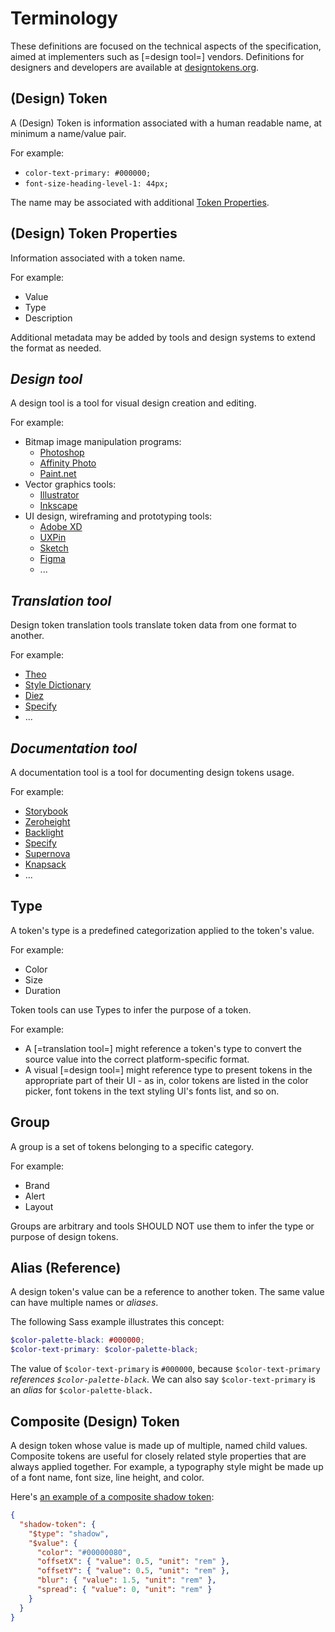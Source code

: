 # Terminology

These definitions are focused on the technical aspects of the specification, aimed at implementers such as [=design tool=] vendors. Definitions for designers and developers are available at [designtokens.org](https://www.designtokens.org/glossary/).

## (Design) Token

A (Design) Token is information associated with a human readable name, at minimum a name/value pair. 

For example:

- `color-text-primary: #000000;`
- `font-size-heading-level-1: 44px;`

The name may be associated with additional [Token Properties](#design-token-properties).

<h2 id="design-token-properties">(Design) Token Properties</h2>

Information associated with a token name.

For example:

- Value
- Type
- Description

Additional metadata may be added by tools and design systems to extend the format as needed.

## <dfn>Design tool</dfn>

A design tool is a tool for visual design creation and editing.

For example:

- Bitmap image manipulation programs:
  - [Photoshop](https://www.adobe.com/products/photoshop.html)
  - [Affinity Photo](https://affinity.serif.com/photo)
  - [Paint.net](https://www.getpaint.net/)
- Vector graphics tools:
  - [Illustrator](https://www.adobe.com/products/illustrator.html)
  - [Inkscape](https://inkscape.org/)
- UI design, wireframing and prototyping tools:
  - [Adobe XD](https://www.adobe.com/products/xd.html)
  - [UXPin](https://www.uxpin.com/)
  - [Sketch](https://www.sketch.com/)
  - [Figma](https://www.figma.com/)
  - ...

## <dfn>Translation tool</dfn>

Design token translation tools translate token data from one format to another.

For example:

- [Theo](https://github.com/salesforce-ux/theo)
- [Style Dictionary](https://amzn.github.io/style-dictionary/)
- [Diez](https://diez.org/)
- [Specify](https://specifyapp.com/)
- ...

## <dfn>Documentation tool</dfn>

A documentation tool is a tool for documenting design tokens usage.

For example:

- [Storybook](https://storybook.js.org/)
- [Zeroheight](https://zeroheight.com)
- [Backlight](https://backlight.dev/)
- [Specify](https://specifyapp.com/)
- [Supernova](https://www.supernova.io/)
- [Knapsack](https://www.knapsack.cloud/)
- ...

## Type

A token's type is a predefined categorization applied to the token's value.

For example:

- Color
- Size
- Duration

Token tools can use Types to infer the purpose of a token.

For example:

- A [=translation tool=] might reference a token's type to convert the source value into the correct platform-specific format.
- A visual [=design tool=] might reference type to present tokens in the appropriate part of their UI - as in, color tokens are listed in the color picker, font tokens in the text styling UI's fonts list, and so on.

## Group

A group is a set of tokens belonging to a specific category.

For example:

- Brand
- Alert
- Layout

Groups are arbitrary and tools SHOULD NOT use them to infer the type or purpose of design tokens.

## Alias (Reference)

A design token's value can be a reference to another token. The same value can have multiple names or _aliases_.

The following Sass example illustrates this concept:

```scss
$color-palette-black: #000000;
$color-text-primary: $color-palette-black;
```

The value of `$color-text-primary` is `#000000`, because `$color-text-primary` _references `$color-palette-black`_. We can also say `$color-text-primary` is an _alias_ for `$color-palette-black.`

## Composite (Design) Token

A design token whose value is made up of multiple, named child values. Composite tokens are useful for closely related style properties that are always applied together. For example, a typography style might be made up of a font name, font size, line height, and color.

Here's [an example of a composite shadow token](https://design-tokens.github.io/community-group/format/#example-composite-token-example):

```json
{
  "shadow-token": {
    "$type": "shadow",
    "$value": {
      "color": "#00000080",
      "offsetX": { "value": 0.5, "unit": "rem" },
      "offsetY": { "value": 0.5, "unit": "rem" },
      "blur": { "value": 1.5, "unit": "rem" },
      "spread": { "value": 0, "unit": "rem" }
    }
  }
}
```
